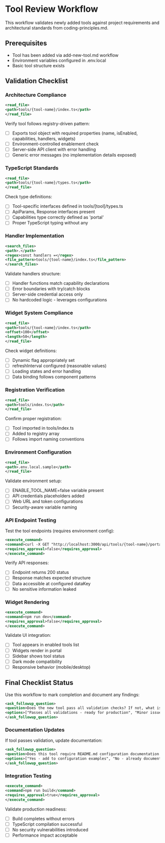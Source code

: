 # Tool Review Workflow

This workflow validates newly added tools against project requirements and architectural standards from coding-principles.md.

## Prerequisites
- Tool has been added via add-new-tool.md workflow
- Environment variables configured in .env.local
- Basic tool structure exists

## Validation Checklist

### Architecture Compliance

```xml
<read_file>
<path>tools/{tool-name}/index.ts</path>
</read_file>
```

Verify tool follows registry-driven pattern:
- [ ] Exports tool object with required properties (name, isEnabled, capabilities, handlers, widgets)
- [ ] Environment-controlled enablement check
- [ ] Server-side API client with error handling
- [ ] Generic error messages (no implementation details exposed)

### TypeScript Standards

```xml
<read_file>
<path>tools/{tool-name}/types.ts</path>
</read_file>
```

Check type definitions:
- [ ] Tool-specific interfaces defined in tools/[tool]/types.ts
- [ ] ApiParams, Response interfaces present
- [ ] Capabilities type correctly defined as 'portal'
- [ ] Proper TypeScript typing without any

### Handler Implementation

```xml
<search_files>
<path>.</path>
<regex>const handlers =</regex>
<file_pattern>tools/{tool-name}/index.ts</file_pattern>
</search_files>
```

Validate handlers structure:
- [ ] Handler functions match capability declarations
- [ ] Error boundaries with try/catch blocks
- [ ] Server-side credential access only
- [ ] No hardcoded logic - leverages configurations

### Widget System Compliance

```xml
<read_file>
<path>tools/{tool-name}/index.ts</path>
<offset>100</offset>
<length>50</length>
</read_file>
```

Check widget definitions:
- [ ] Dynamic flag appropriately set
- [ ] refreshInterval configured (reasonable values)
- [ ] Loading states and error handling
- [ ] Data binding follows component patterns

### Registration Verification

```xml
<read_file>
<path>tools/index.ts</path>
</read_file>
```

Confirm proper registration:
- [ ] Tool imported in tools/index.ts
- [ ] Added to registry array
- [ ] Follows import naming conventions

### Environment Configuration

```xml
<read_file>
<path>.env.local.sample</path>
</read_file>
```

Validate environment setup:
- [ ] ENABLE_TOOL_NAME=false variable present
- [ ] API credentials placeholders added
- [ ] Web URL and token configurations
- [ ] Security-aware variable naming

### API Endpoint Testing

Test the tool endpoints (requires environment config):

```xml
<execute_command>
<command>curl -X GET "http://localhost:3000/api/tools/{tool-name}/portal" -H "Content-Type: application/json"</command>
<requires_approval>false</requires_approval>
</execute_command>
```

Verify API responses:
- [ ] Endpoint returns 200 status
- [ ] Response matches expected structure
- [ ] Data accessible at configured dataKey
- [ ] No sensitive information leaked

### Widget Rendering

```xml
<execute_command>
<command>npm run dev</command>
<requires_approval>false</requires_approval>
</execute_command>
```

Validate UI integration:
- [ ] Tool appears in enabled tools list
- [ ] Widgets render in portal
- [ ] Sidebar shows tool status
- [ ] Dark mode compatibility
- [ ] Responsive behavior (mobile/desktop)

## Final Checklist Status

Use this workflow to mark completion and document any findings:

```xml
<ask_followup_question>
<question>Does the new tool pass all validation checks? If not, what issues were identified?</question>
<options>["Passes all validations - ready for production", "Minor issues found - needs fixes", "Major issues found - requires architectural revision", "Blocked - environment configuration missing"]</options>
</ask_followup_question>
```

### Documentation Updates

If tool passes validation, update documentation:

```xml
<ask_followup_question>
<question>Does this tool require README.md configuration documentation updates?</question>
<options>["Yes - add to configuration examples", "No - already documented"]</options>
</ask_followup_question>
```

### Integration Testing

```xml
<execute_command>
<command>npm run build</command>
<requires_approval>true</requires_approval>
</execute_command>
```

Validate production readiness:
- [ ] Build completes without errors
- [ ] TypeScript compilation successful
- [ ] No security vulnerabilities introduced
- [ ] Performance impact acceptable

